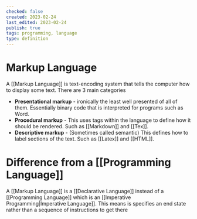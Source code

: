 ```yaml
---
checked: false
created: 2023-02-24
last_edited: 2023-02-24
publish: true
tags: programming, language
type: definition
---
```

# Markup Language

A [[Markup Language]] is text-encoding system that tells the computer how to display some text. There are 3 main categories
- **Presentational markup** - ironically the least well presented of all of them. Essentially binary code that is interpreted for programs such as Word.
- **Procedural markup** - This uses tags within the language to define how it should be rendered. Such as [[Markdown]] and [[Tex]].
- **Descriptive markup** - (Sometimes called semantic) This defines how to label sections of the text. Such as [[Latex]] and [[HTML]].

# Difference from a [[Programming Language]]

A [[Markup Language]] is a [[Declarative Language]] instead of a [[Programming Language]] which is an [[Imperative Programming|Imperative Language]]. This means is specifies an end state rather than a sequence of instructions to get there
